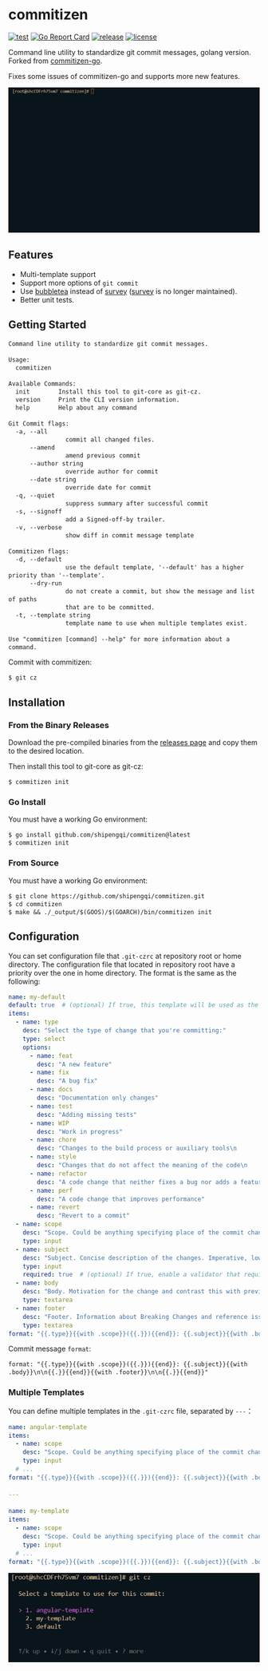 # commitizen

[![test](https://github.com/shipengqi/commitizen/actions/workflows/e2e.yaml/badge.svg)](https://github.com/shipengqi/commitizen/actions/workflows/e2e.yaml)
[![Go Report Card](https://goreportcard.com/badge/github.com/shipengqi/commitizen)](https://goreportcard.com/report/github.com/shipengqi/commitizen)
[![release](https://img.shields.io/github/release/shipengqi/commitizen.svg)](https://github.com/shipengqi/commitizen/releases)
[![license](https://img.shields.io/github/license/shipengqi/commitizen)](https://github.com/shipengqi/commitizen/blob/main/LICENSE)

Command line utility to standardize git commit messages, golang version. Forked from [commitizen-go](https://github.com/lintingzhen/commitizen-go).

Fixes some issues of commitizen-go and supports more new features.

![demo](https://github.com/shipengqi/illustrations/blob/ebe8786a60c6467edb3122723d74d22f639fb216/commitizen/demo.gif?raw=true)

## Features

- Multi-template support
- Support more options of `git commit`
- Use [bubbletea](https://github.com/charmbracelet/bubbletea) instead of [survey](https://github.com/AlecAivazis/survey) ([survey](https://github.com/AlecAivazis/survey) is no longer maintained).
- Better unit tests.

## Getting Started

```
Command line utility to standardize git commit messages.

Usage:
  commitizen

Available Commands:
  init        Install this tool to git-core as git-cz.
  version     Print the CLI version information.      
  help        Help about any command

Git Commit flags:
  -a, --all
                commit all changed files.
      --amend
                amend previous commit
      --author string
                override author for commit
      --date string
                override date for commit
  -q, --quiet
                suppress summary after successful commit
  -s, --signoff
                add a Signed-off-by trailer.
  -v, --verbose
                show diff in commit message template

Commitizen flags:
  -d, --default
                use the default template, '--default' has a higher priority than '--template'.
      --dry-run
                do not create a commit, but show the message and list of paths
                that are to be committed.
  -t, --template string
                template name to use when multiple templates exist.

Use "commitizen [command] --help" for more information about a command.
```

Commit with commitizen:

```
$ git cz
```

## Installation

### From the Binary Releases

Download the pre-compiled binaries from the [releases page](https://github.com/shipengqi/commitizen/releases) and copy them to the desired location.

Then install this tool to git-core as git-cz:
```
$ commitizen init
```

### Go Install

You must have a working Go environment:

```
$ go install github.com/shipengqi/commitizen@latest
$ commitizen init
```

### From Source

You must have a working Go environment:

```
$ git clone https://github.com/shipengqi/commitizen.git
$ cd commitizen
$ make && ./_output/$(GOOS)/$(GOARCH)/bin/commitizen init
```

## Configuration

You can set configuration file that `.git-czrc` at repository root or home directory. The configuration file that located in repository root have a priority over the one in home directory. The format is the same as the following:

```yaml
name: my-default
default: true  # (optional) If true, this template will be used as the default template, note that there can only be one default template       
items:
  - name: type
    desc: "Select the type of change that you're committing:"
    type: select
    options:
      - name: feat
        desc: "A new feature"
      - name: fix
        desc: "A bug fix"
      - name: docs
        desc: "Documentation only changes"
      - name: test
        desc: "Adding missing tests"
      - name: WIP
        desc: "Work in progress"
      - name: chore
        desc: "Changes to the build process or auxiliary tools\n            and libraries such as documentation generation"
      - name: style
        desc: "Changes that do not affect the meaning of the code\n            (white-space, formatting, missing semi-colons, etc)"
      - name: refactor
        desc: "A code change that neither fixes a bug nor adds a feature"
      - name: perf
        desc: "A code change that improves performance"
      - name: revert
        desc: "Revert to a commit"
  - name: scope
    desc: "Scope. Could be anything specifying place of the commit change:"
    type: input
  - name: subject
    desc: "Subject. Concise description of the changes. Imperative, lower case and no final dot:"
    type: input
    required: true  # (optional) If true, enable a validator that requires the control have a non-empty value.
  - name: body
    desc: "Body. Motivation for the change and contrast this with previous behavior:"
    type: textarea
  - name: footer
    desc: "Footer. Information about Breaking Changes and reference issues that this commit closes:"
    type: textarea
format: "{{.type}}{{with .scope}}({{.}}){{end}}: {{.subject}}{{with .body}}\n\n{{.}}{{end}}{{with .footer}}\n\n{{.}}{{end}}"`
```

Commit message `format`:

```
format: "{{.type}}{{with .scope}}({{.}}){{end}}: {{.subject}}{{with .body}}\n\n{{.}}{{end}}{{with .footer}}\n\n{{.}}{{end}}"
```

### Multiple Templates

You can define multiple templates in the `.git-czrc` file, separated by `---`：

```yaml
name: angular-template
items:
  - name: scope
    desc: "Scope. Could be anything specifying place of the commit change:"
    type: input
  # ...  
format: "{{.type}}{{with .scope}}({{.}}){{end}}: {{.subject}}{{with .body}}\n\n{{.}}{{end}}{{with .footer}}\n\n{{.}}{{end}}"`

---

name: my-template
items:
  - name: scope
    desc: "Scope. Could be anything specifying place of the commit change:"
    type: input
  # ...  
format: "{{.type}}{{with .scope}}({{.}}){{end}}: {{.subject}}{{with .body}}\n\n{{.}}{{end}}{{with .footer}}\n\n{{.}}{{end}}"`
```

![multiple-templates](https://github.com/shipengqi/illustrations/blob/ebe8786a60c6467edb3122723d74d22f639fb216/commitizen/multiple-templates.png?raw=true)